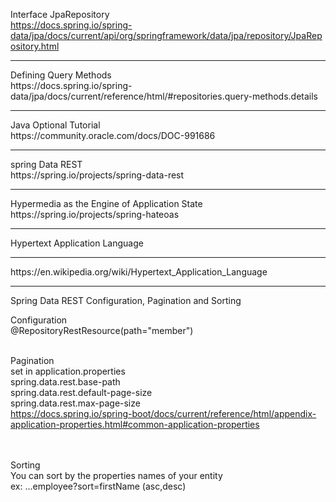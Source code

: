 Interface JpaRepository <br>
https://docs.spring.io/spring-data/jpa/docs/current/api/org/springframework/data/jpa/repository/JpaRepository.html <br>

<hr>
Defining Query Methods <br>
https://docs.spring.io/spring-data/jpa/docs/current/reference/html/#repositories.query-methods.details <br>

<hr>
Java Optional Tutorial <br>
https://community.oracle.com/docs/DOC-991686 <br>

<hr>
spring Data REST <br>
https://spring.io/projects/spring-data-rest <br>

<hr>
Hypermedia as the Engine of Application State <br>
https://spring.io/projects/spring-hateoas <br>

<hr>
Hypertext Application Language <hr>
https://en.wikipedia.org/wiki/Hypertext_Application_Language <br>

<hr>
Spring Data REST Configuration, Pagination and Sorting <br>

Configuration <br>
@RepositoryRestResource(path="member") <br> <br>

Pagination <br>
set in application.properties <br>
spring.data.rest.base-path <br>
spring.data.rest.default-page-size <br>
spring.data.rest.max-page-size <br>
https://docs.spring.io/spring-boot/docs/current/reference/html/appendix-application-properties.html#common-application-properties <br>

<br> <br>
Sorting  <br>
You can sort by the properties names of your entity <br>
ex: ...employee?sort=firstName (asc,desc) <br> 





